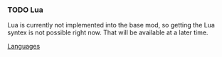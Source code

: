 ### TODO Lua

Lua is currently not implemented into the base mod, so getting the Lua syntex is not possible right now.  That will be available at a later time.

[Languages](../index.md)
